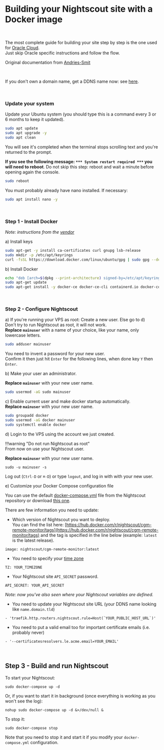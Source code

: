 # Building your Nightscout site with a Docker image

</br>

The most complete guide for building your site step by step is the one used for [Oracle Cloud](https://www.dropbox.com/s/5twlqrndofqno0t/0-amber-oracle.pdf).  
Just skip Oracle specific instructions and follow the flow.

Original documentation from [Andries-Smit](https://gist.github.com/Andries-Smit/daac75cd4c06af78cde68c5dec941705)

</br>

If you don't own a domain name, get a DDNS name now: see [here](../dns).

</br>

### Update your system

Update your Ubuntu system (you should type this is a command every 3 or 6 months to keep it updated).

```bash
sudo apt update
sudo apt upgrade -y
sudo apt clean
```

You will see it's completed when the terminal stops scrolling text and you're returned to the prompt.

**If you see the following message: `*** System restart required ***` you will need to reboot**. Do not skip this step: reboot and wait a minute before opening again the console.  

```bash
sudo reboot
```

You must probably already have nano installed. If necessary:

```bash
sudo apt install nano -y
```

</br>

### Step 1 - Install Docker

*Note: instructions from the [vendor](https://docs.docker.com/engine/install/ubuntu/)*

a) Install keys

```bash
sudo apt-get -y install ca-certificates curl gnupg lsb-release
sudo mkdir -p /etc/apt/keyrings
curl -fsSL https://download.docker.com/linux/ubuntu/gpg | sudo gpg --dearmor -o /etc/apt/keyrings/docker.gpg --yes
```

b) Install Docker

```bash
echo "deb [arch=$(dpkg --print-architecture) signed-by=/etc/apt/keyrings/docker.gpg] https://download.docker.com/linux/ubuntu $(lsb_release -cs) stable" | sudo tee /etc/apt/sources.list.d/docker.list > /dev/null
sudo apt-get update
sudo apt-get install -y docker-ce docker-ce-cli containerd.io docker-compose-plugin
```

</br>

### Step 2 - Configure Nightscout

a) If you're running your VPS as root: Create a new  user. Else go to d)  
Don't try to run Nightscout as root, it will not work.  
**Replace `mainuser`** with a name of your choice, like your name, only lowercase letters.

```bash
sudo adduser mainuser
```

You need to invent a password for your new user.  
Confirm it then just hit `Enter` for the following lines, when done key `Y` then `Enter`.

 b) Make your user an administrator.

**Replace `mainuser`** with your new user name.

```bash
sudo usermod -aG sudo mainuser
```

c) Enable current user and make docker startup automatically.  
**Replace `mainuser`** with your new user name.

```bash
sudo groupadd docker
sudo usermod -aG docker mainuser
sudo systemctl enable docker
```

d) Login to the VPS using the account we just created.

!!!warning "Do not run Nightscout as root"  
    From now on use your Nightscout user.

**Replace `mainuser`** with your new user name.

```
sudo -u mainuser -s
```

Log out (`Ctrl-D` or `⌘-D`) or type `logout`, and log in with with your new user.

e) Customize your Docker Compose configuration file

You can use the default [docker-compose.yml](https://raw.githubusercontent.com/nightscout/cgm-remote-monitor/master/docker-compose.yml) file from the Nightscout repository or download [this one](../docker-compose.yml).

There are few information you need to update:

- Which version of Nightscout you want to deploy.  
  You can find the list here: [https://hub.docker.com/r/nightscout/cgm-remote-monitor/tags](https://hub.docker.com/r/nightscout/cgm-remote-monitor/tags) and the tag is specified in the line below (example: `latest` is the latest release).

```
image: nightscout/cgm-remote-monitor:latest
```

- You need to specify your [time zone](https://en.wikipedia.org/wiki/List_of_tz_database_time_zones#List)

```
TZ: YOUR_TIMEZONE
```

- Your Nightscout site `API_SECRET` password.

```
API_SECRET: YOUR_API_SECRET
```

*Note: now you've also seen where your Nightscout variables are defined.*

- You need to update your Nightscout site URL (your DDNS name looking like `name.domain.tld`)

```
- 'traefik.http.routers.nightscout.rule=Host(`YOUR_PUBLIC_HOST_URL`)'
```

- You need to put a valid email too for important certificate emails (i.e. probably never)

```
- '--certificatesresolvers.le.acme.email=YOUR_EMAIL'
```

</br>

## Step 3 - Build and run Nightscout

To start your Nightscout:

```
sudo docker-compose up -d
```

Or, if you want to start it in background (once everything is working as you won't see the log):

```
nohup sudo docker-compose up -d &>/dev/null &
```

To stop it:

```
sudo docker-compose stop
```

Note that you need to stop it and start it if you modify your `docker-compose.yml` configuration.

</br>
